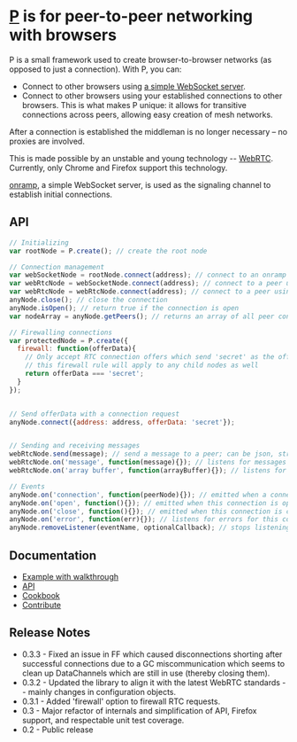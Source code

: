 # <a href="http://ozan.io/p">P</a> is for peer-to-peer networking with browsers

P is a small framework used to create browser-to-browser networks (as opposed to just a connection). With P, you can:

* Connect to other browsers using [a simple WebSocket server](https://github.com/oztu/onramp).
* Connect to other browsers using your established connections to other browsers. This is what makes P unique: it allows for transitive connections across peers, allowing easy creation of mesh networks.

After a connection is established the middleman is no longer necessary – no proxies are involved.

This is made possible by an unstable and young technology -- [WebRTC](http://www.webrtc.org/).
Currently, only Chrome and Firefox support this technology.

[onramp](https://github.com/oztu/onramp), a simple WebSocket server, is used as the signaling channel
to establish initial connections.

## API
```javascript
// Initializing
var rootNode = P.create(); // create the root node

// Connection management
var webSocketNode = rootNode.connect(address); // connect to an onramp WebSocket server
var webRtcNode = webSocketNode.connect(address); // connect to a peer using an onramp connection
var webRtcNode = webRtcNode.connect(address); // connect to a peer using an existing peer connection
anyNode.close(); // close the connection
anyNode.isOpen(); // return true if the connection is open
var nodeArray = anyNode.getPeers(); // returns an array of all peer connections

// Firewalling connections
var protectedNode = P.create({
  firewall: function(offerData){
    // Only accept RTC connection offers which send 'secret' as the offer data
    // this firewall rule will apply to any child nodes as well
    return offerData === 'secret';
  }
});


// Send offerData with a connection request
anyNode.connect({address: address, offerData: 'secret'});


// Sending and receiving messages
webRtcNode.send(message); // send a message to a peer; can be json, string, or arraybuffer
webRtcNode.on('message', function(message){}); // listens for messages from a peer
webRtcNode.on('array buffer', function(arrayBuffer){}); // listens for array buffers from a peer

// Events
anyNode.on('connection', function(peerNode){}); // emitted when a connection is made via this peer
anyNode.on('open', function(){}); // emitted when this connection is open and ready
anyNode.on('close', function(){}); // emitted when this connection is closed
anyNode.on('error', function(err){}); // listens for errors for this connection
anyNode.removeListener(eventName, optionalCallback); // stops listening to an event
```


## Documentation
* [Example with walkthrough](http://ozan.io/p/#walkthrough)
* [API](http://ozan.io/p/#use)
* [Cookbook](http://ozan.io/p/#cookbook)
* [Contribute](http://ozan.io/p/#contribute)

## Release Notes
* 0.3.3 - Fixed an issue in FF which caused disconnections shorting after successful connections due to a GC miscommunication which seems to clean up DataChannels which are still in use (thereby closing them).
* 0.3.2 - Updated the library to align it with the latest WebRTC standards -- mainly changes in configuration objects.
* 0.3.1 - Added 'firewall' option to firewall RTC requests.
* 0.3 - Major refactor of internals and simplification of API, Firefox support, and respectable unit test coverage.
* 0.2 - Public release
